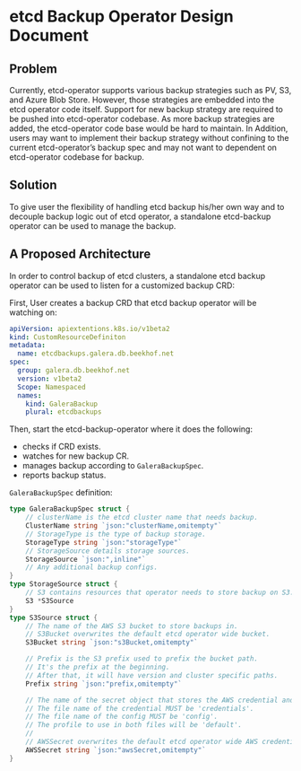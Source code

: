 # etcd Backup Operator Design Document

## Problem

Currently, etcd-operator supports various backup strategies such as PV, S3, and Azure Blob Store. However, those strategies are embedded into the etcd operator code itself. Support for new backup strategy are required to be pushed into etcd-operator codebase. As more backup strategies are added, the etcd-operator code base would be hard to maintain. In Addition, users may want to implement their backup strategy without confining to the current etcd-operator’s backup spec and may not want to dependent on etcd-operator codebase for backup.

## Solution

To give user the flexibility of handling etcd backup his/her own way and to decouple backup logic out of etcd operator, a standalone etcd-backup operator can be used to manage the backup.

## A Proposed Architecture 

In order to control backup of etcd clusters, a standalone etcd backup operator can be used to listen for a customized backup CRD:

First, User creates a backup CRD that etcd backup operator will be watching on:

```yaml
apiVersion: apiextentions.k8s.io/v1beta2
kind: CustomResourceDefiniton
metadata:
  name: etcdbackups.galera.db.beekhof.net
spec:
  group: galera.db.beekhof.net
  version: v1beta2
  Scope: Namespaced
  names: 
    kind: GaleraBackup
    plural: etcdbackups
```

Then, start the etcd-backup-operator where it does the following:

* checks if CRD exists.
* watches for new backup CR. 
* manages backup according to `GaleraBackupSpec`.
* reports backup status. 

`GaleraBackupSpec` definition:

```go
type GaleraBackupSpec struct {
    // clusterName is the etcd cluster name that needs backup.
    ClusterName string `json:"clusterName,omitempty"`
    // StorageType is the type of backup storage.
    StorageType string `json:"storageType"`
    // StorageSource details storage sources.
    StorageSource `json:",inline"`
    // Any additional backup configs.
}
type StorageSource struct {
    // S3 contains resources that operator needs to store backup on S3.
    S3 *S3Source
}
type S3Source struct {
	// The name of the AWS S3 bucket to store backups in.
	// S3Bucket overwrites the default etcd operator wide bucket.
	S3Bucket string `json:"s3Bucket,omitempty"`

	// Prefix is the S3 prefix used to prefix the bucket path.
	// It's the prefix at the beginning.
	// After that, it will have version and cluster specific paths.
	Prefix string `json:"prefix,omitempty"`

	// The name of the secret object that stores the AWS credential and config files.
	// The file name of the credential MUST be 'credentials'.
	// The file name of the config MUST be 'config'.
	// The profile to use in both files will be 'default'.
	//
	// AWSSecret overwrites the default etcd operator wide AWS credential and config.
	AWSSecret string `json:"awsSecret,omitempty"`
}
```

